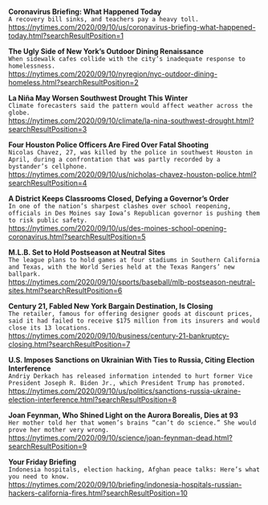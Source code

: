 **Coronavirus Briefing: What Happened Today**\
`A recovery bill sinks, and teachers pay a heavy toll.`\
https://nytimes.com/2020/09/10/us/coronavirus-briefing-what-happened-today.html?searchResultPosition=1

**The Ugly Side of New York’s Outdoor Dining Renaissance**\
`When sidewalk cafes collide with the city’s inadequate response to homelessness.`\
https://nytimes.com/2020/09/10/nyregion/nyc-outdoor-dining-homeless.html?searchResultPosition=2

**La Niña May Worsen Southwest Drought This Winter**\
`Climate forecasters said the pattern would affect weather across the globe.`\
https://nytimes.com/2020/09/10/climate/la-nina-southwest-drought.html?searchResultPosition=3

**Four Houston Police Officers Are Fired Over Fatal Shooting**\
`Nicolas Chavez, 27, was killed by the police in southwest Houston in April, during a confrontation that was partly recorded by a bystander’s cellphone.`\
https://nytimes.com/2020/09/10/us/nicholas-chavez-houston-police.html?searchResultPosition=4

**A District Keeps Classrooms Closed, Defying a Governor’s Order**\
`In one of the nation’s sharpest clashes over school reopening, officials in Des Moines say Iowa’s Republican governor is pushing them to risk public safety.`\
https://nytimes.com/2020/09/10/us/des-moines-school-opening-coronavirus.html?searchResultPosition=5

**M.L.B. Set to Hold Postseason at Neutral Sites**\
`The league plans to hold games at four stadiums in Southern California and Texas, with the World Series held at the Texas Rangers’ new ballpark.`\
https://nytimes.com/2020/09/10/sports/baseball/mlb-postseason-neutral-sites.html?searchResultPosition=6

**Century 21, Fabled New York Bargain Destination, Is Closing**\
`The retailer, famous for offering designer goods at discount prices, said it had failed to receive $175 million from its insurers and would close its 13 locations.`\
https://nytimes.com/2020/09/10/business/century-21-bankruptcy-closing.html?searchResultPosition=7

**U.S. Imposes Sanctions on Ukrainian With Ties to Russia, Citing Election Interference**\
`Andriy Derkach has released information intended to hurt former Vice President Joseph R. Biden Jr., which President Trump has promoted.`\
https://nytimes.com/2020/09/10/us/politics/sanctions-russia-ukraine-election-interference.html?searchResultPosition=8

**Joan Feynman, Who Shined Light on the Aurora Borealis, Dies at 93**\
`Her mother told her that women’s brains “can’t do science.” She would prove her mother very wrong.`\
https://nytimes.com/2020/09/10/science/joan-feynman-dead.html?searchResultPosition=9

**Your Friday Briefing**\
`Indonesia hospitals, election hacking, Afghan peace talks: Here’s what you need to know.`\
https://nytimes.com/2020/09/10/briefing/indonesia-hospitals-russian-hackers-california-fires.html?searchResultPosition=10

